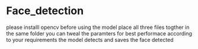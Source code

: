 # Face_detection
please installl opencv before using the model
place all three files togther in the same folder
you can tweal the paramters for best performace according to your requirements
the model detects and saves the face detected
